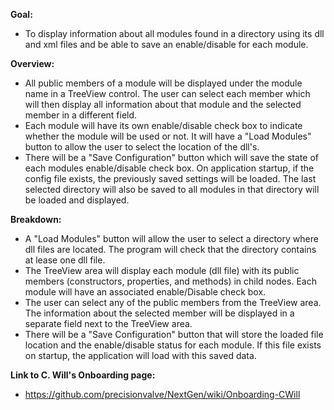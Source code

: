 **Goal:**
 - To display information about all modules found in a directory using its dll and xml files and be able to save an enable/disable for each module.

**Overview:**
 - All public members of a module will be displayed under the module name in a TreeView control. The user can select each member which will then display all information about that module and the selected member in a different field.
 - Each module will have its own enable/disable check box to indicate whether the module will be used or not. It will have a "Load Modules" button to allow the user to select the location of the dll's.
 - There will be a "Save Configuration" button which will save the state of each modules enable/disable check box. On application startup, if the config file exists, the previously saved settings will be loaded. The last selected directory will also be saved to all modules in that directory will be loaded and displayed.

**Breakdown:**
 - A "Load Modules" button will allow the user to select a directory where dll files are located. The program will check that the directory contains at lease one dll file.
 - The TreeView area will display each module (dll file) with its public members (constructors, properties, and methods) in child nodes. Each module will have an associated enable/Disable check box.
 - The user can select any of the public members from the TreeView area. The information about the selected member will be displayed in a separate field next to the TreeView area.
 - There will be a "Save Configuration" button that will store the loaded file location and the enable/disable status for each module. If this file exists on startup, the application will load with this saved data.

**Link to C. Will's Onboarding page:**
 - https://github.com/precisionvalve/NextGen/wiki/Onboarding-CWill